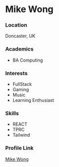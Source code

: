 # Mike Wong

### Location

Doncaster, UK

### Academics

- BA Computing

### Interests

- FullStack
- Gaming
- Music
- Learning Enthusiast

### Skills

- REACT
- TPRC
- Tailwind


### Profile Link

[Mike Wong](https://github.com/mike623)
